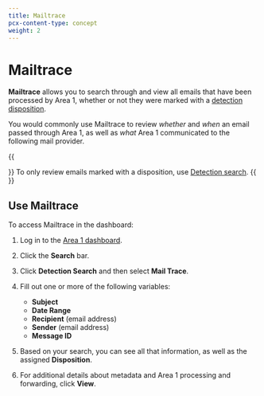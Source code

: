 ```yaml
---
title: Mailtrace
pcx-content-type: concept
weight: 2
---
```


# Mailtrace

**Mailtrace** allows you to search through and view all emails that have been processed by Area 1, whether or not they were marked with a [detection disposition](/email-security/reference/dispositions-and-attributes/).

You would commonly use Mailtrace to review *whether* and *when* an email passed through Area 1, as well as *what* Area 1 communicated to the following mail provider.

{{<Aside type="note">}}
To only review emails marked with a disposition, use [Detection search](/email-security/reporting/detection-search/).
{{</Aside>}}

## Use Mailtrace

To access Mailtrace in the dashboard:

1. Log in to the [Area 1 dashboard](https://horizon.area1security.com/).
2. Click the **Search** bar.
3. Click **Detection Search** and then select **Mail Trace**.
4. Fill out one or more of the following variables:
    - **Subject**
    - **Date Range**
    - **Recipient** (email address)
    - **Sender** (email address)
    - **Message ID**

5. Based on your search, you can see all that information, as well as the assigned **Disposition**.
6. For additional details about metadata and Area 1 processing and forwarding, click **View**.